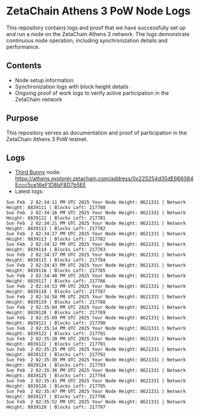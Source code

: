 # ZetaChain Athens 3 PoW Node Logs
This repository contains logs and proof that we have successfully set up and run a node on the ZetaChain Athens 3 network. The logs demonstrate continuous node operation, including synchronization details and performance.

## Contents
- Node setup information
- Synchronization logs with block height details
- Ongoing proof of work logs to verify active participation in the ZetaChain network

## Purpose
This repository serves as documentation and proof of participation in the ZetaChain Athens 3 PoW testnet.

## Logs

- [Third Bunny](https://thirdbunny.xyz/) node: https://athens.explorer.zetachain.com/address/0x225254d35dE666064Eccc5ce16eF1D8bF8D7b5EE
- Latest logs:
```
Sun Feb  2 02:34:11 PM UTC 2025 Your Node Height: 8621331 | Network Height: 8839111 | Blocks Left: 217780
Sun Feb  2 02:34:16 PM UTC 2025 Your Node Height: 8621331 | Network Height: 8839112 | Blocks Left: 217781
Sun Feb  2 02:34:21 PM UTC 2025 Your Node Height: 8621331 | Network Height: 8839113 | Blocks Left: 217782
Sun Feb  2 02:34:27 PM UTC 2025 Your Node Height: 8621331 | Network Height: 8839113 | Blocks Left: 217782
Sun Feb  2 02:34:32 PM UTC 2025 Your Node Height: 8621331 | Network Height: 8839114 | Blocks Left: 217783
Sun Feb  2 02:34:37 PM UTC 2025 Your Node Height: 8621331 | Network Height: 8839115 | Blocks Left: 217784
Sun Feb  2 02:34:43 PM UTC 2025 Your Node Height: 8621331 | Network Height: 8839116 | Blocks Left: 217785
Sun Feb  2 02:34:48 PM UTC 2025 Your Node Height: 8621331 | Network Height: 8839117 | Blocks Left: 217786
Sun Feb  2 02:34:53 PM UTC 2025 Your Node Height: 8621331 | Network Height: 8839118 | Blocks Left: 217787
Sun Feb  2 02:34:58 PM UTC 2025 Your Node Height: 8621331 | Network Height: 8839119 | Blocks Left: 217788
Sun Feb  2 02:35:04 PM UTC 2025 Your Node Height: 8621331 | Network Height: 8839120 | Blocks Left: 217789
Sun Feb  2 02:35:09 PM UTC 2025 Your Node Height: 8621331 | Network Height: 8839121 | Blocks Left: 217790
Sun Feb  2 02:35:14 PM UTC 2025 Your Node Height: 8621331 | Network Height: 8839122 | Blocks Left: 217791
Sun Feb  2 02:35:20 PM UTC 2025 Your Node Height: 8621331 | Network Height: 8839122 | Blocks Left: 217791
Sun Feb  2 02:35:25 PM UTC 2025 Your Node Height: 8621331 | Network Height: 8839123 | Blocks Left: 217792
Sun Feb  2 02:35:30 PM UTC 2025 Your Node Height: 8621331 | Network Height: 8839124 | Blocks Left: 217793
Sun Feb  2 02:35:36 PM UTC 2025 Your Node Height: 8621331 | Network Height: 8839125 | Blocks Left: 217794
Sun Feb  2 02:35:41 PM UTC 2025 Your Node Height: 8621331 | Network Height: 8839126 | Blocks Left: 217795
Sun Feb  2 02:35:47 PM UTC 2025 Your Node Height: 8621331 | Network Height: 8839127 | Blocks Left: 217796
Sun Feb  2 02:35:52 PM UTC 2025 Your Node Height: 8621331 | Network Height: 8839128 | Blocks Left: 217797
```

